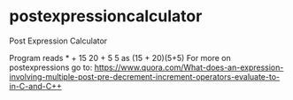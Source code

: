 # postexpressioncalculator

Post Expression Calculator

Program reads * + 15 20 + 5 5 as (15 + 20)(5+5)
For more on postexpressions go to: https://www.quora.com/What-does-an-expression-involving-multiple-post-pre-decrement-increment-operators-evaluate-to-in-C-and-C++

 

